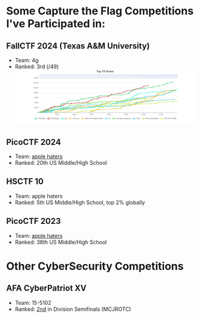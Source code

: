 # Some Capture the Flag Competitions I've Participated in:

## FallCTF 2024 (Texas A&M University)
* Team: 4g
* Ranked: 3rd (/49)
![Graph of Top 10 Teams](./images/fallCTF.png)

## PicoCTF 2024
* Team: [apple haters](https://play.picoctf.org/teams/11162)
* Ranked: 20th US Middle/High School 

## HSCTF 10
* Team: apple haters
* Ranked: 5th US Middle/High School, top 2% globally

## PicoCTF 2023
* Team: [apple haters](https://play.picoctf.org/teams/6243)
* Ranked: 38th US Middle/High School 

# Other CyberSecurity Competitions

## AFA CyberPatriot XV
* Team: 15-5102 
* Ranked: [2nd](https://www.uscyberpatriot.org/Documents/Scores/Protected%201417%202%20Feb%202023%20CP-XV%20SF%20Published%20Scores%20Final.xlsx) in Division Semifinals (MCJROTC)
